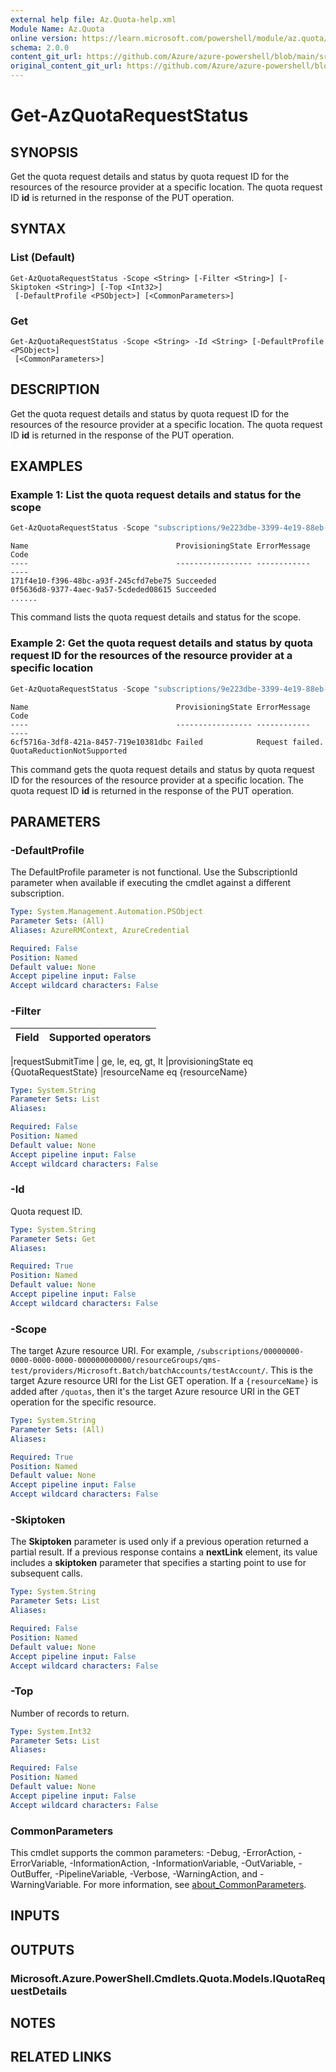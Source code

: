 ```yaml
---
external help file: Az.Quota-help.xml
Module Name: Az.Quota
online version: https://learn.microsoft.com/powershell/module/az.quota/get-azquotarequeststatus
schema: 2.0.0
content_git_url: https://github.com/Azure/azure-powershell/blob/main/src/Quota/Quota/help/Get-AzQuotaRequestStatus.md
original_content_git_url: https://github.com/Azure/azure-powershell/blob/main/src/Quota/Quota/help/Get-AzQuotaRequestStatus.md
---
```


# Get-AzQuotaRequestStatus

## SYNOPSIS
Get the quota request details and status by quota request ID for the resources of the resource provider at a specific location.
The quota request ID **id** is returned in the response of the PUT operation.

## SYNTAX

### List (Default)
```
Get-AzQuotaRequestStatus -Scope <String> [-Filter <String>] [-Skiptoken <String>] [-Top <Int32>]
 [-DefaultProfile <PSObject>] [<CommonParameters>]
```

### Get
```
Get-AzQuotaRequestStatus -Scope <String> -Id <String> [-DefaultProfile <PSObject>]
 [<CommonParameters>]
```

## DESCRIPTION
Get the quota request details and status by quota request ID for the resources of the resource provider at a specific location.
The quota request ID **id** is returned in the response of the PUT operation.

## EXAMPLES

### Example 1: List the quota request details and status for the scope
```powershell
Get-AzQuotaRequestStatus -Scope "subscriptions/9e223dbe-3399-4e19-88eb-0975f02ac87f/providers/Microsoft.Network/locations/eastus"
```

```output
Name                                 ProvisioningState ErrorMessage    Code
----                                 ----------------- ------------    ----
171f4e10-f396-48bc-a93f-245cfd7ebe75 Succeeded
0f5636d8-9377-4aec-9a57-5cdeded08615 Succeeded
......
```

This command lists the quota request details and status for the scope.

### Example 2: Get the quota request details and status by quota request ID for the resources of the resource provider at a specific location
```powershell
Get-AzQuotaRequestStatus -Scope "subscriptions/9e223dbe-3399-4e19-88eb-0975f02ac87f/providers/Microsoft.Network/locations/eastus" -Id "6cf5716a-3df8-421a-8457-719e10381dbc"
```

```output
Name                                 ProvisioningState ErrorMessage    Code
----                                 ----------------- ------------    ----
6cf5716a-3df8-421a-8457-719e10381dbc Failed            Request failed. QuotaReductionNotSupported
```

This command gets the quota request details and status by quota request ID for the resources of the resource provider at a specific location.
The quota request ID **id** is returned in the response of the PUT operation.

## PARAMETERS

### -DefaultProfile
The DefaultProfile parameter is not functional.
Use the SubscriptionId parameter when available if executing the cmdlet against a different subscription.

```yaml
Type: System.Management.Automation.PSObject
Parameter Sets: (All)
Aliases: AzureRMContext, AzureCredential

Required: False
Position: Named
Default value: None
Accept pipeline input: False
Accept wildcard characters: False
```

### -Filter
| Field | Supported operators 
|---------------------|------------------------

|requestSubmitTime | ge, le, eq, gt, lt
 |provisioningState eq {QuotaRequestState}
 |resourceName eq {resourceName}

```yaml
Type: System.String
Parameter Sets: List
Aliases:

Required: False
Position: Named
Default value: None
Accept pipeline input: False
Accept wildcard characters: False
```

### -Id
Quota request ID.

```yaml
Type: System.String
Parameter Sets: Get
Aliases:

Required: True
Position: Named
Default value: None
Accept pipeline input: False
Accept wildcard characters: False
```

### -Scope
The target Azure resource URI.
For example, `/subscriptions/00000000-0000-0000-0000-000000000000/resourceGroups/qms-test/providers/Microsoft.Batch/batchAccounts/testAccount/`.
This is the target Azure resource URI for the List GET operation.
If a `{resourceName}` is added after `/quotas`, then it's the target Azure resource URI in the GET operation for the specific resource.

```yaml
Type: System.String
Parameter Sets: (All)
Aliases:

Required: True
Position: Named
Default value: None
Accept pipeline input: False
Accept wildcard characters: False
```

### -Skiptoken
The **Skiptoken** parameter is used only if a previous operation returned a partial result.
If a previous response contains a **nextLink** element, its value includes a **skiptoken** parameter that specifies a starting point to use for subsequent calls.

```yaml
Type: System.String
Parameter Sets: List
Aliases:

Required: False
Position: Named
Default value: None
Accept pipeline input: False
Accept wildcard characters: False
```

### -Top
Number of records to return.

```yaml
Type: System.Int32
Parameter Sets: List
Aliases:

Required: False
Position: Named
Default value: None
Accept pipeline input: False
Accept wildcard characters: False
```

### CommonParameters
This cmdlet supports the common parameters: -Debug, -ErrorAction, -ErrorVariable, -InformationAction, -InformationVariable, -OutVariable, -OutBuffer, -PipelineVariable, -Verbose, -WarningAction, and -WarningVariable. For more information, see [about_CommonParameters](http://go.microsoft.com/fwlink/?LinkID=113216).

## INPUTS

## OUTPUTS

### Microsoft.Azure.PowerShell.Cmdlets.Quota.Models.IQuotaRequestDetails

## NOTES

## RELATED LINKS
